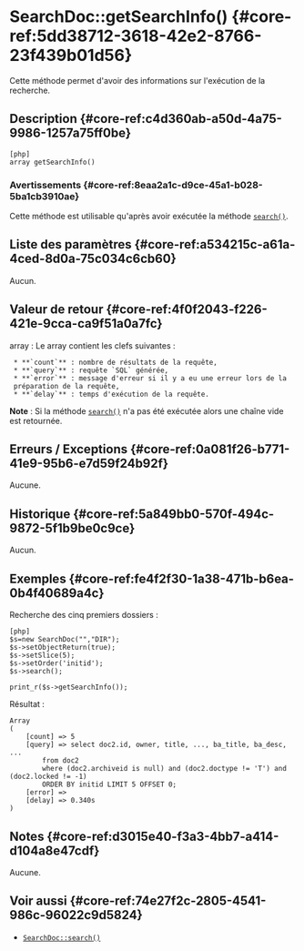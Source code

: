 # SearchDoc::getSearchInfo() {#core-ref:5dd38712-3618-42e2-8766-23f439b01d56}

<div class="short-description">
Cette méthode permet d'avoir des informations sur l'exécution de la recherche.
</div>

## Description {#core-ref:c4d360ab-a50d-4a75-9986-1257a75ff0be}

    [php]
    array getSearchInfo()


### Avertissements {#core-ref:8eaa2a1c-d9ce-45a1-b028-5ba1cb3910ae}

Cette méthode est utilisable qu'après avoir exécutée la méthode
[`search()`][search].

## Liste des paramètres {#core-ref:a534215c-a61a-4ced-8d0a-75c034c6cb60}

Aucun.

## Valeur de retour {#core-ref:4f0f2043-f226-421e-9cca-ca9f51a0a7fc}

array
:   Le array contient les clefs suivantes :
    
     * **`count`** : nombre de résultats de la requête,
     * **`query`** : requête `SQL` générée,
     * **`error`** : message d'erreur si il y a eu une erreur lors de la 
     préparation de la requête,
     * **`delay`** : temps d'exécution de la requête.

**Note** : Si la méthode
[`search()`][search] n'a pas été exécutée alors une chaîne vide est retournée.

## Erreurs / Exceptions {#core-ref:0a081f26-b771-41e9-95b6-e7d59f24b92f}

Aucune.

## Historique {#core-ref:5a849bb0-570f-494c-9872-5f1b9be0c9ce}

Aucun.

## Exemples {#core-ref:fe4f2f30-1a38-471b-b6ea-0b4f40689a4c}

Recherche des cinq premiers dossiers :

    [php]
    $s=new SearchDoc("","DIR");
    $s->setObjectReturn(true);
    $s->setSlice(5);
    $s->setOrder('initid');
    $s->search();
    
    print_r($s->getSearchInfo());


Résultat :

    Array
    (
        [count] => 5
        [query] => select doc2.id, owner, title, ..., ba_title, ba_desc, ... 
            from doc2  
            where (doc2.archiveid is null) and (doc2.doctype != 'T') and (doc2.locked != -1) 
            ORDER BY initid LIMIT 5 OFFSET 0;
        [error] => 
        [delay] => 0.340s
    )

## Notes {#core-ref:d3015e40-f3a3-4bb7-a414-d104a8e47cdf}

Aucune.

## Voir aussi {#core-ref:74e27f2c-2805-4541-986c-96022c9d5824}

*   [`SearchDoc::search()`][search]

<!-- links -->
[search]:   #core-ref:6f5cc024-66e4-429e-9071-67d4523a8e08
